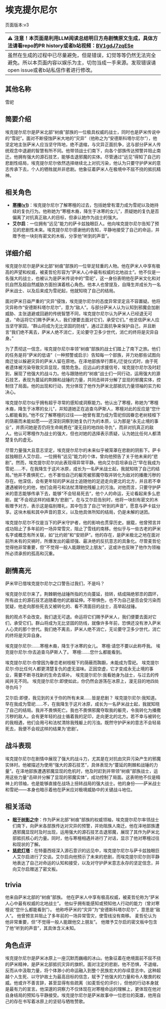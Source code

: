 # 埃克提尔尼尔
页面版本:v3
 

| :warning: 注意！本页面是利用LLM阅读总结明日方舟剧情原文生成，具体方法请看repo的PR history或者b站视频：[BV1gdJ7zqESe](https://www.bilibili.com/video/BV1gdJ7zqESe/)         |
|:----------------------------|
| 虽然在生成的过程中已尽量避免，但是错误，幻觉等等仍然无法完全避免。所以本页面内容以娱乐为主，切勿当成一手来源。发现错误请open issue或者b站私信作者进行修改。|



## 其他名称
雪祀
## 简要介绍
埃克提尔尼尔是萨米北部“树痕”部族的一位极具权威的战士，同时也是萨米传说中的“雪祀”。面对不断侵蚀萨米大地的“灾异”（他称之为“安德斯科塔尔尼尔”），他坚定地主张萨米人应当坚守阵地，绝不退缩，与灾异正面抗争，这与部分萨米人传统观念中退避的智慧有所不同。他带领战士们南下，向各个部族传达预警并阻止南迁。他拥有强大的源石技艺，能够击退邪魔的实体。尽管通过“远见”得知了自己的悲剧性结局，埃克提尔尼尔依然选择继续北上对抗污染，他认为只要守护萨米的意志传承下去，个人的牺牲就并非悲剧。他象征着萨米人在极境中不屈不挠的抵抗精神。
## 相关角色
-   **[寒檀](char_341_sntlla.md)([v1](../chars/char_341_sntlla.md))**：埃克提尔尼尔了解寒檀的过去，包括她曾有潜力成为雪祀以及她持续的复仇行为。他称她为“寒檀木裔，降生于冰寒的女儿”，质疑她的复仇是否偏离了对抗真正敌人的目标，但承认她作为战士的强大。
-   **艾尔启**：一位拥有“远见”能力的萨卡兹独眼巨人。他向埃克提尔尼尔告知了预见的悲剧性未来。埃克提尔尼尔感谢他的告知，平静地接受了自己的命运，并赠予他一块刻有密文的木板，分享他“听到的声音”。
## 详细介绍
埃克提尔尼尔是萨米北部“树痕”部族的一位举足轻重的人物。他在萨米人中享有极高的声望和权威，被麦哲伦形容为“萨米人心中最有权威的北地战士”。他不仅是一名强大的战士，也被认为是萨米传说中的“雪祀”，这一身份表明他在萨米文化和对抗自然及超自然威胁方面扮演着核心角色。他本人也曾提及，自降生并成长为一名萨米战士、以及后来成为雪祀起，他就知晓了自己的结局。

面对萨米日益严重的“灾异”侵蚀，埃克提尔尼尔的态度异常坚定且不容置疑。他将灾异称作“安德斯科塔尔尼尔”，意为“敌人”。与部分萨米人认为认知到邪魔会加剧威胁、主张退避或回避的传统智慧不同，埃克提尔尼尔认为萨米人已经退无可退，“命运将它们赐予萨米人，我们便要去面对它们，承受它们。” 他坚信萨米人应当坚守家园，“群山将成为无比坚固的防线”，通过正面抗争来保护自己，并且断言“我们绝不离去，萨米人绝不消亡，无论要守卫多少世代，消亡的终将是灾异自身。”

为了贯彻这一信念，埃克提尔尼尔率领“树痕”部族的战士们踏上了南下之旅。他们的任务是将“萨米的低语”（一种预警或启示）告知每一个部族，并力劝那些试图向南迁徙以躲避灾异的萨米人留在原地。在泽地部族举行葬礼/迁徙仪式时，由于死者遗体被污染导致灾异显现，情势危急。应远山的求援信号，埃克提尔尼尔及时赶到，展现了他强大的战斗力。他与跟随他的“树痕”战士们一同行动，运用强大的源石技艺，表现为蔓延的荆棘和战锤的力量，共同击碎并分解了显现的邪魔实体，控制住了局面。他的出现和行动，充分体现了他作为萨米北部抵抗力量领袖的实力和决心。

埃克提尔尼尔似乎拥有超乎寻常的感知或洞察能力。他认出了寒檀，称她为“寒檀木裔，降生于冰寒的女儿”，并知道她正在追查乌萨斯人，寒檀对此的反应是“您什么都能看到。”他不仅了解寒檀的过往——她曾有潜力成为雪祀但因眷恋老树枝桠下的荫蔽而未能如愿——还深刻洞察到她复仇行为的本质，认为那是“永无止境的事业”，并质问她是否仍将生命耗费在“漫无目的地四处寻仇”，而非对抗真正的敌人。他认可寒檀作为战士的强大，但也对她的选择表示质疑，认为她比任何人都清楚复仇的虚无。

尽管力量强大且意志坚定，埃克提尔尼尔的未来似乎被笼罩在悲剧的阴影下。萨卡兹独眼巨人艾尔启，一位拥有“远见”能力的个体，曾向他预告了关于他未来的“悲剧”。然而，埃克提尔尼尔对此表现得异常平静。他向艾尔启坦承自己“早在我成为雪祀......不，在我降生于这片冰原，成长为一名萨米战士起，我就知晓了自己的结局。”他并不畏惧死亡，也不害怕自己的躯壳被邪魔夺取并转化为敌对的播撒污秽的存在。他深信，会有更年轻的萨米战士追随他的足迹走向更北的北方，并且若不幸遭遇被转化的他，他们会用弓和法杖清理他残躯上的污浊。对他而言，只要守护萨米的意志能够传承下去，能够“不会轻易死去”，他个人的命运，无论看起来多么悲剧，就“不会视这样的结果为‘悲剧’”。在与艾尔启告别时，他将一块刻有密文的木板赠予对方，表示这是临别赠礼，其中包含了自己“听到的声音”，愿意与萨卡兹分享。这块木板和其中声音的意义，以及他具体所知的结局，仍是未解的谜团。

埃克提尔尼尔不仅是当下的萨米守护者，他的影响也贯穿历史。据载，他曾预言并成功阻止了多年前的一场异常雪灾，阻止了雪线的南移。他似乎与一些古老的萨米名字或概念有所关联，如“比约妲”和“安妲萨”。他的存在，是萨米极北之地在面对前所未有的灾祸时，所爆发出的最顽强、最决绝的反抗意志的具象化。尽管麦哲伦觉得他非常重要，但“不觉得一般人能跟他交上朋友”，这或许也反映了他作为领袖所必须承担的孤高和沉重。
## 剧情高光
萨米早已借埃克提尔尼尔之口警告过我们，不是吗？

埃克提尔尼尔来了。荆棘朝他战锤所指的方向蔓延，扭转，结成隔绝邪祟的圆环，所有战士的源石技艺追随着他的武器延伸。不带惧色，也不为自己是否会受污染而犹疑，他走向那些死去又被转化的、看不清面目的战士，高举起战锤。

我的观点不会改变。我们退无可退。命运将它们赐予萨米人，我们便要去面对它们，承受它们。群山将成为无比坚固的防线，就像许多年前，恐惧还没有渗入萨米人心灵的那个世代。我们绝不离去，萨米人绝不消亡，无论要守卫多少世代，消亡的终将是灾异自身。

埃克提尔尼尔:......寒檀木裔，降生于冰寒的女儿。
寒檀:请您不要以此称呼我。
埃克提尔尼尔:你去追查乌萨斯人了。
寒檀:......您什么都能看到。

埃克提尔尼尔:你曾因为眷恋老树枝桠下的荫蔽而踟蹰，未能成为雪祀。
埃克提尔尼尔:你比任何人都更清楚复仇的虚无滋味。正因空虚，它才变成永无止境的事业，需要不断寻找新的生命去填补。
埃克提尔尼尔:我看她身为战士，与过去的传闻并无不同。
埃克提尔尼尔:即使如此，你仍然会游荡在冰原上，漫无目的地四处寻仇吗？

艾尔启:即便，我见到的关于你的所有未来......皆是悲剧？
埃克提尔尼尔:我知道。早在我成为雪祀......不，在我降生于这片冰原，成长为一名萨米战士起，我就知晓了自己的结局。我并不畏惧死亡。我也不畏惧邪魔夺取我的躯壳，令我转化为播撒污秽的敌人。会有更年轻的战士循着我的足印，走向更北的北方。若不幸与被转化的我相遇，他们会用弓和法杖清除我残躯上的污浊。既然守护萨米的意志不会轻易死去，我便不会视这样的结果为‘悲剧’。
## 战斗表现
埃克提尔尼尔在剧情中展现了强大的战斗力，尤其是在对抗由灾异污染产生的邪魔实体时。他被描述为使用“强大的源石技艺”，具体表现为“蔓延的荆棘和战锤的力量”。在泽地部族遭遇邪魔显现的危机时，他及时赶到并带领“树痕”部族战士，运用这些力量“击碎并分解了显现的邪魔实体”，成功控制了局面。这表明他不仅是精神上的领袖，也是能够直接在战场上扭转战局的强大战士。他的身份——萨米战士和雪祀——本身也暗示着他在萨米应对极境威胁中的关键战斗地位。
## 相关活动
-   **[眠于树影之中](../stories/act15mini.md)**：作为萨米北部“树痕”部族的权威领袖，埃克提尔尼尔率领战士们南下，向萨米各部族传达对灾异的预警，并劝阻族人南迁。他在泽地部族遭遇邪魔显现时及时出现，运用强大的源石技艺击退邪魔，展现了其作为萨米北部抵抗核心的力量。同时，他与寒檀相遇并进行了对话，显示了他对寒檀过往和现状的了解。
-   **[慈悲灯塔](../stories/main_14.md)**：在特蕾西娅深入源石意识的远见中，埃克提尔尼尔与萨卡兹独眼巨人艾尔启进行了交谈。艾尔启向他预示了未来的悲剧，而埃克提尔尼尔则平静地表达了自己对命运的认知和接受，以及对守护萨米意志永存的坚定信念，并向艾尔启赠送了密文板。
## trivia
他来自萨米北部的“树痕”部族。
他在萨米人中享有极高权威，被麦哲伦称为“萨米人心中最有权威的北地战士”。
他似乎拥有能感知或预知他人行动的能力（曾对寒檀说“您什么都能看到”）。
他称呼萨米的“灾异”为“安德斯科塔尔尼尔”，意思是“敌人”。
他曾预言并阻止了多年前的一场异常雪灾，使雪线没有南移。
麦哲伦认为他非常重要，但“不觉得一般人能跟他交上朋友”。
他赠予艾尔启的密文板中包含了他“听到的声音”，其具体含义未知。
## 角色点评
埃克提尔尼尔是萨米冰原上一座沉默而巍峨的冰山。他象征着在绝境面前不屈不挠的萨米精神，是萨米北部抵抗灾异的旗帜。面对注定的悲剧，他不恐惧，不退缩，反而从中汲取力量，将个体渺小的命运融入到整个民族宏大的存续意志中。这种超越个人生死、以守护故土为最高目标的信念，赋予了他强大的力量和令人敬畏的权威。他或许不善言辞，甚至显得有些疏离（如麦哲伦的评价），但他的行动本身就是最有力的宣言。他深邃的洞察力不仅体现在对寒檀命运的理解上，更体现在他对自身结局的预知与平静接受。埃克提尔尼尔是萨米故事中一位悲壮的英雄，他用自己的存在书写着冰原上的坚韧与牺牲赞歌。